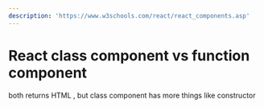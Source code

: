 ```yaml
---
description: 'https://www.w3schools.com/react/react_components.asp'
---
```


# React class component vs function component

both returns HTML , but class component has more things like constructor 

